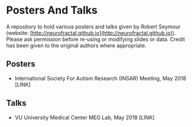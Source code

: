 # Posters And Talks

A repository to hold various posters and talks given by Robert Seymour (website: [http://neurofractal.github.io](http://neurofractal.github.io)). Please ask permission before re-using or modifying slides or data. Credit has been given to the original authors where appropriate.

## Posters
- International Society For Autism Research (INSAR) Meeting, May 2018 [LINK]

## Talks
- VU University Medical Center MEG Lab, May 2018 [LINK] 
